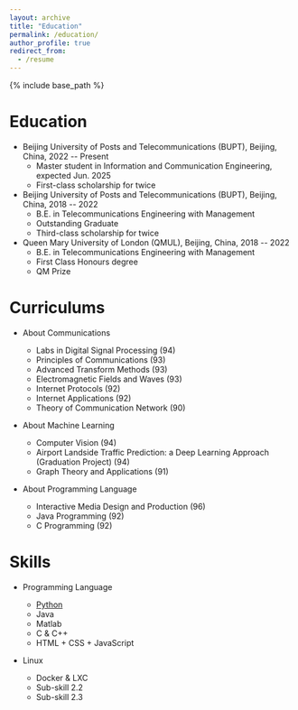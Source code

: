 ```yaml
---
layout: archive
title: "Education"
permalink: /education/
author_profile: true
redirect_from:
  - /resume
---
```


{% include base_path %}

Education
======
* Beijing University of Posts and Telecommunications (BUPT), Beijing, China, 2022 -- Present
  * Master student in Information and Communication Engineering, expected Jun. 2025
  * First-class scholarship for twice
* Beijing University of Posts and Telecommunications (BUPT), Beijing, China, 2018 -- 2022
  * B.E. in Telecommunications Engineering with Management
  * Outstanding Graduate
  * Third-class scholarship for twice
* Queen Mary University of London (QMUL), Beijing, China, 2018 -- 2022
  * B.E. in Telecommunications Engineering with Management
  * First Class Honours degree
  * QM Prize

Curriculums
======
* About Communications
  * Labs in Digital Signal Processing (94)
  * Principles of Communications (93)
  * Advanced Transform Methods (93)
  * Electromagnetic Fields and Waves (93)
  * Internet Protocols (92)
  * Internet Applications (92)
  * Theory of Communication Network (90)

* About Machine Learning
  * Computer Vision (94)
  * Airport Landside Traffic Prediction: a Deep Learning Approach (Graduation Project) (94)
  * Graph Theory and Applications (91)

* About Programming Language
  * Interactive Media Design and Production (96)
  * Java Programming (92)
  * C Programming (92)
  
  
Skills
======
* Programming Language
  * [Python](https://www.codewars.com/users/ISO497)
  * Java
  * Matlab
  * C & C++
  * HTML + CSS + JavaScript

* Linux
  * Docker & LXC
  * Sub-skill 2.2
  * Sub-skill 2.3
  
